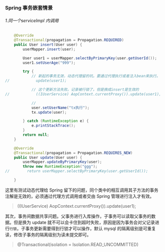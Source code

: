 ### Spring 事务嵌套情景

###### 1.同一个serviceImpl 内调用

```java
    @Override
    @Transactional(propagation = Propagation.REQUIRED)
    public User insert(User user) {
        userMapper.insert(user);

        User user1 = userMapper.selectByPrimaryKey(user.getUserId());
        user1.setUserAge("999");

        try {
            // 新起的事务无效，动态代理留的坑。要通过代理执行或者注入bean来执行。这个方法写的事务注解都是无效的，等于没写。
//            update(user1);

            // 这个更新方法失败。记录被行锁了。但是换成insert是生效的
//            ((IUserService) AopContext.currentProxy()).update(user1);

            //
            user.setUserName("tx执行");
            tx.update(user);

        } catch (RuntimeException e) {
            e.printStackTrace();
        }
        return null;
    }

    @Override
    @Transactional(propagation = Propagation.REQUIRES_NEW)
    public User update(User user) {
        userMapper.updateByPrimaryKey(user);
        throw new RuntimeException("ggg");
//        return userMapper.selectByPrimaryKey(user.getUserId());

    }
```

这里有测试动态代理给 Spring 留下的问题，同个类中的相互调用其子方法的事务注解是无效的，必须通过代理方式调用或者交由 Spring 管理进行注入才有效。

> ((IUserService) AopContext.currentProxy()).update(user1);

其次，事务间数据共享问题。父事务进行入库操作，子事务可以读取父事务的数据。但是换为 update 就不可以会卡住到超时失败，原因是因为事务会对父记录进行`行锁`，子事务更新需要得到行锁才可以操作，默认 mysql 的隔离级别是可重复读，修改子事务的隔离级别为读未提交即可。

> @Transactional(isolation = Isolation.READ_UNCOMMITTED)

